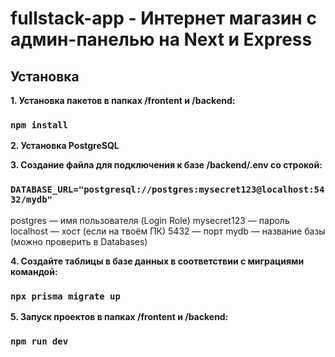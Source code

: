 # fullstack-app - Интернет магазин с админ-панелью на Next и Express

## Установка

**1. Установка пакетов в папках /frontent и /backend:**

### `npm install`

**2. Установка PostgreSQL**

**3. Создание файла для подключения к базе /backend/.env со строкой:**

### `DATABASE_URL="postgresql://postgres:mysecret123@localhost:5432/mydb"`

postgres — имя пользователя (Login Role)
mysecret123 — пароль
localhost — хост (если на твоём ПК)
5432 — порт
mydb — название базы (можно проверить в Databases)

**4. Создайте таблицы в базе данных в соответствии с миграциями командой:**

### `npx prisma migrate up`

**5. Запуск проектов в папках /frontent и /backend:**

### `npm run dev`
